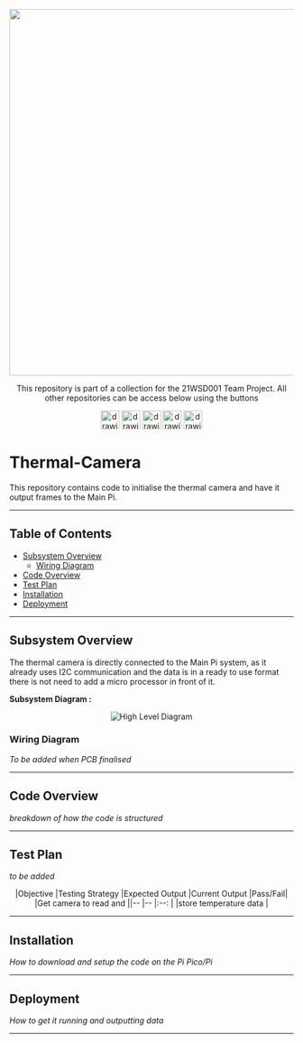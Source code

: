 <p align="center">
	<a href="https://github.com/lboroWMEME-TeamProject/CCC-ProjectDocs"><img src="https://i.imgur.com/VwT4NrJ.png" width=650></a>
	<p align="center"> This repository is part of  a collection for the 21WSD001 Team Project. 
	All other repositories can be access below using the buttons</p>
</p>

<p align="center">
	<a href="https://github.com/lboroWMEME-TeamProject/CCC-ProjectDocs"><img src="https://i.imgur.com/rBaZyub.png" alt="drawing" height = 33/></a> 
	<a href="https://github.com/lboroWMEME-TeamProject/Dashboard"><img src="https://i.imgur.com/fz7rgd9.png" alt="drawing" height = 33/></a> 
	<a href="https://github.com/lboroWMEME-TeamProject/Cloud-Server"><img src="https://i.imgur.com/bsimXcV.png" alt="drawing" height = 33/></a> 
	<a href="https://github.com/lboroWMEME-TeamProject/Drone-Firmware"><img src="https://i.imgur.com/yKFokIL.png" alt="drawing" height = 33/></a> 
	<a href="https://github.com/lboroWMEME-TeamProject/Simulated-Drone"><img src="https://i.imgur.com/WMOZbrf.png" alt="drawing" height = 33/></a>
</p>

# Thermal-Camera

This repository contains code to initialise the thermal camera and have it output frames to the Main Pi.

------------

## Table of Contents

- [Subsystem Overview](#Subsystem-Overview)
    - [Wiring Diagram](Wiring-Diagram)
- [Code Overview](#Code-Overview)
- [Test Plan](#Test-Plan)
- [Installation](#Installation)
- [Deployment](#Deployment)

------------

## Subsystem Overview

The thermal camera is directly connected to the Main Pi system, as it already uses I2C communication and the data is in a ready to use format there is not need to add a micro processor in front of it.     

**Subsystem Diagram :**

<p align="center">
	<img src="https://i.imgur.com/azpRjR6.jpg" alt="High Level Diagram"/>
</p>



### Wiring Diagram
*To be added when PCB finalised*

------------

## Code Overview

*breakdown of how the code is structured*

------------

## Test Plan

*to be added*

<div align="center">

|Objective		|Testing Strategy 		|Expected Output		|Current Output			|Pass/Fail|
|Get camera to read and ||--				|--				|:--:				|
|store temperature data |

</div>

------------

## Installation

*How to download and setup the code on the Pi Pico/Pi*

------------

## Deployment

*How to get it running and outputting data*

------------
